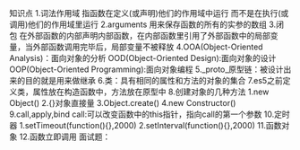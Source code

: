 知识点
1.词法作用域
    指函数在定义(或声明)他们的作用域中运行
    而不是在执行(或调用)他们的作用域里运行
2.arguments
    用来保存函数的所有的实参的数组
3.闭包
    在外部函数的内部声明内部函数，在内部函数里引用了外部函数中的局部变量，当外部函数调用完毕后，局部变量不被释放
4.OOA(Object-Oriented Analysis)：面向对象的分析
  OOD(Object-Oriented Design):面向对象的设计
  OOP(Object-Oriented Programming):面向对象编程
5._proto_原型链：被设计出来的目的就是用来做继承
6.类：具有相同的属性和方法的对象的集合
7.es5之前定义类，属性放在构造函数中，方法放在原型中
8.创建对象的几种方法
    1.new Object()
    2.{}对象直接量
    3.Object.create()
    4.new Constructor()
9.call,apply,bind
    call:可以改变函数中的this指针，指向call的第一个参数
10.定时器
    1.setTimeout(function(){},2000)
    2.setInterval(function(){},2000)
11.函数对象
12.函数立即调用
面试题：